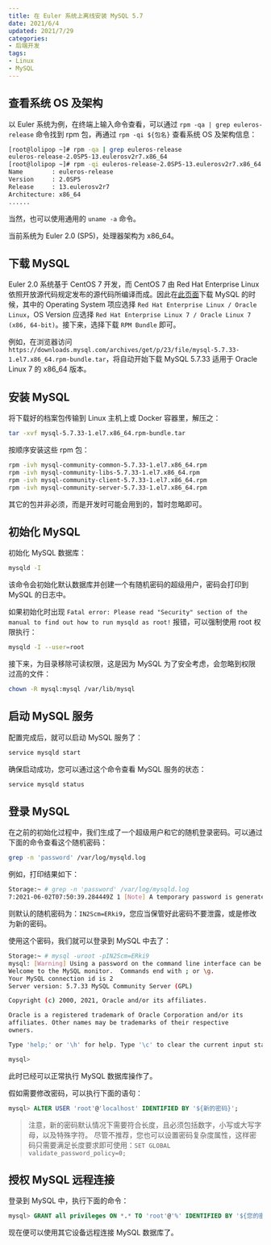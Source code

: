 ```yaml
---
title: 在 Euler 系统上离线安装 MySQL 5.7
date: 2021/6/4
updated: 2021/7/29
categories:
- 后端开发
tags:
- Linux
- MySQL
---
```

## 查看系统 OS 及架构

以 Euler 系统为例，在终端上输入命令查看，可以通过 `rpm -qa | grep euleros-release` 命令找到 rpm 包，再通过 `rpm -qi ${包名}` 查看系统 OS 及架构信息：

```bash
[root@lolipop ~]# rpm -qa | grep euleros-release
euleros-release-2.0SP5-13.eulerosv2r7.x86_64
[root@lolipop ~]# rpm -qi euleros-release-2.0SP5-13.eulerosv2r7.x86_64
Name        : euleros-release
Version     : 2.0SP5
Release     : 13.eulerosv2r7
Architecture: x86_64
......
```

当然，也可以使用通用的 `uname -a` 命令。

当前系统为 Euler 2.0 \(SP5\)，处理器架构为 x86_64。

## 下载 MySQL

Euler 2.0 系统基于 CentOS 7 开发，而 CentOS 7 由 Red Hat Enterprise Linux 依照开放源代码规定发布的源代码所编译而成。因此在[此页面](https://downloads.mysql.com/archives/community/)下载 MySQL 的时候，其中的 Operating System 项应选择 `Red Hat Enterprise Linux / Oracle Linux`，OS Version 应选择 `Red Hat Enterprise Linux 7 / Oracle Linux 7 (x86, 64-bit)`。接下来，选择下载 `RPM Bundle` 即可。

例如，在浏览器访问 `https://downloads.mysql.com/archives/get/p/23/file/mysql-5.7.33-1.el7.x86_64.rpm-bundle.tar`，将自动开始下载 MySQL 5.7.33 适用于 Oracle Linux 7 的 x86_64 版本。

## 安装 MySQL

将下载好的档案包传输到 Linux 主机上或 Docker 容器里，解压之：

```bash
tar -xvf mysql-5.7.33-1.el7.x86_64.rpm-bundle.tar
```

按顺序安装这些 rpm 包：

```bash
rpm -ivh mysql-community-common-5.7.33-1.el7.x86_64.rpm
rpm -ivh mysql-community-libs-5.7.33-1.el7.x86_64.rpm
rpm -ivh mysql-community-client-5.7.33-1.el7.x86_64.rpm
rpm -ivh mysql-community-server-5.7.33-1.el7.x86_64.rpm
```

其它的包并非必须，而是开发时可能会用到的，暂时忽略即可。

## 初始化 MySQL

初始化 MySQL 数据库：

```bash
mysqld -I
```

该命令会初始化默认数据库并创建一个有随机密码的超级用户，密码会打印到 MySQL 的日志中。

如果初始化时出现 `Fatal error: Please read "Security" section of the manual to find out how to run mysqld as root!` 报错，可以强制使用 root 权限执行：

```bash
mysqld -I --user=root
```

接下来，为目录移除可读权限，这是因为 MySQL 为了安全考虑，会忽略到权限过高的文件：

```bash
chown -R mysql:mysql /var/lib/mysql
```

## 启动 MySQL 服务

配置完成后，就可以启动 MySQL 服务了：

```bash
service mysqld start
```

确保启动成功，您可以通过这个命令查看 MySQL 服务的状态：

```bash
service mysqld status
```

## 登录 MySQL

在之前的初始化过程中，我们生成了一个超级用户和它的随机登录密码。可以通过下面的命令查看这个随机密码：

```bash
grep -n 'password' /var/log/mysqld.log
```

例如，打印结果如下：

```bash
Storage:~ # grep -n 'password' /var/log/mysqld.log
7:2021-06-02T07:50:39.284449Z 1 [Note] A temporary password is generated for root@localhost: IN2Scm=ERki9
```

则默认的随机密码为：`IN2Scm=ERki9`，您应当保管好此密码不要泄露，或是修改为新的密码。

使用这个密码，我们就可以登录到 MySQL 中去了：

```bash
Storage:~ # mysql -uroot -pIN2Scm=ERki9
mysql: [Warning] Using a password on the command line interface can be insecure.
Welcome to the MySQL monitor.  Commands end with ; or \g.
Your MySQL connection id is 2
Server version: 5.7.33 MySQL Community Server (GPL)

Copyright (c) 2000, 2021, Oracle and/or its affiliates.

Oracle is a registered trademark of Oracle Corporation and/or its
affiliates. Other names may be trademarks of their respective
owners.

Type 'help;' or '\h' for help. Type '\c' to clear the current input statement.

mysql>
```

此时已经可以正常执行 MySQL 数据库操作了。

假如需要修改密码，可以执行下面的语句：

```sql
mysql> ALTER USER 'root'@'localhost' IDENTIFIED BY '${新的密码}';
```

> 注意，新的密码默认情况下需要符合长度，且必须包括数字，小写或大写字母，以及特殊字符。
> 尽管不推荐，您也可以设置密码复杂度属性，这样密码只需要满足长度要求即可使用：`SET GLOBAL validate_password_policy=0;`

## 授权 MySQL 远程连接

登录到 MySQL 中，执行下面的命令：

```sql
mysql> GRANT all privileges ON *.* TO 'root'@'%' IDENTIFIED BY '${您的密码}';
```

现在便可以使用其它设备远程连接 MySQL 数据库了。
